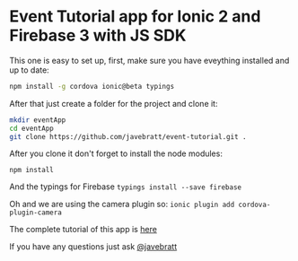 # Event Tutorial app for Ionic 2 and Firebase 3 with JS SDK

This one is easy to set up, first, make sure you have eveything installed and up to date:

```bash
npm install -g cordova ionic@beta typings
```

After that just create a folder for the project and clone it:

```bash
mkdir eventApp
cd eventApp
git clone https://github.com/javebratt/event-tutorial.git .
```

After you clone it don't forget to install the node modules:

`npm install`

And the typings for Firebase `typings install --save firebase`

Oh and we are using the camera plugin so: `ionic plugin add cordova-plugin-camera`


The complete tutorial of this app is [here](http://javebratt.com/ionic-2-firebase-3-week-1/)

If you have any questions just ask [@javebratt](https://javebratt.com)
